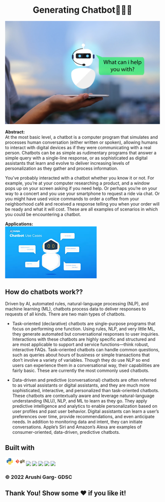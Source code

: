<div align = "center">
    <h1>Generating Chatbot👩🏻‍💻</h1>
</div>

<img src="chatbot.png">

**Abstract:**</br>
At the most basic level, a chatbot is a computer program that simulates and processes human conversation (either written or spoken), allowing humans to interact with digital devices as if they were communicating with a real person. Chatbots can be as simple as rudimentary programs that answer a simple query with a single-line response, or as sophisticated as digital assistants that learn and evolve to deliver increasing levels of personalization as they gather and process information. 

You’ve probably interacted with a chatbot whether you know it or not. For example, you’re at your computer researching a product, and a window pops up on your screen asking if you need help. Or perhaps you’re on your way to a concert and you use your smartphone to request a ride via chat. Or you might have used voice commands to order a coffee from your neighborhood café and received a response telling you when your order will be ready and what it will cost. These are all examples of scenarios in which you could be encountering a chatbot.

**Applications:**</br>
<img src="chatbot_applications.png">

## How do chatbots work??
Driven by AI, automated rules, natural-language processing (NLP), and machine learning (ML), chatbots process data to deliver responses to requests of all kinds. There are two main types of chatbots.

- Task-oriented (declarative) chatbots are single-purpose programs that focus on performing one function. Using rules, NLP, and very little ML, they generate automated but conversational responses to user inquiries. Interactions with these chatbots are highly specific and structured and are most applicable to support and service functions—think robust, interactive FAQs. Task-oriented chatbots can handle common questions, such as queries about hours of business or simple transactions that don’t involve a variety of variables. Though they do use NLP so end users can experience them in a conversational way, their capabilities are fairly basic. These are currently the most commonly used chatbots.

- Data-driven and predictive (conversational) chatbots are often referred to as virtual assistants or digital assistants, and they are much more sophisticated, interactive, and personalized than task-oriented chatbots. These chatbots are contextually aware and leverage natural-language understanding (NLU), NLP, and ML to learn as they go. They apply predictive intelligence and analytics to enable personalization based on user profiles and past user behavior. Digital assistants can learn a user’s preferences over time, provide recommendations, and even anticipate needs. In addition to monitoring data and intent, they can initiate conversations. Apple’s Siri and Amazon’s Alexa are examples of consumer-oriented, data-driven, predictive chatbots.

## Built with
<code><img height="30" src="https://raw.githubusercontent.com/github/explore/80688e429a7d4ef2fca1e82350fe8e3517d3494d/topics/python/python.png"></code>
<code><img height="30" src="https://raw.githubusercontent.com/github/explore/80688e429a7d4ef2fca1e82350fe8e3517d3494d/topics/git/git.png"></code>
<code><img height="30" src="https://raw.githubusercontent.com/numpy/numpy/7e7f4adab814b223f7f917369a72757cd28b10cb/branding/icons/numpylogo.svg"></code>
<code><img height="30" src="https://raw.githubusercontent.com/pandas-dev/pandas/761bceb77d44aa63b71dda43ca46e8fd4b9d7422/web/pandas/static/img/pandas.svg"></code>
<code><img height="30" src="https://matplotlib.org/_static/logo2.svg"></code>
<code><img height="30" src="https://upload.wikimedia.org/wikipedia/commons/thumb/0/05/Scikit_learn_logo_small.svg/1280px-Scikit_learn_logo_small.svg.png"></code>
<code><img height="30" src="https://raw.githubusercontent.com/pytorch/pytorch/39fa0b5d0a3b966a50dcd90b26e6c36942705d6d/docs/source/_static/img/pytorch-logo-dark.svg"></code>

### © 2022 Arushi Garg- GDSC

## Thank You! Show some :heart: if you like it!
